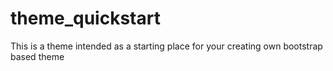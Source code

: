 theme_quickstart
================

This is a theme intended as a starting place for your creating own bootstrap based theme
